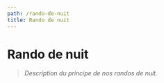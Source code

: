 ```yaml
---
path: /rando-de-nuit
title: Rando de nuit
---
```


# Rando de nuit

> *Description du principe de nos randos de nuit.*
